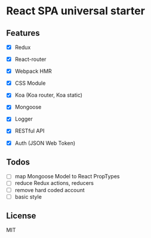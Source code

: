 # React SPA universal starter

## Features

- [x] Redux
- [x] React-router
- [x] Webpack HMR
- [x] CSS Module

- [x] Koa (Koa router, Koa static)
- [x] Mongoose
- [x] Logger
- [x] RESTful API
- [x] Auth (JSON Web Token)

## Todos

- [ ] map Mongoose Model to React PropTypes
- [ ] reduce Redux actions, reducers
- [ ] remove hard coded account
- [ ] basic style

## License

MIT
